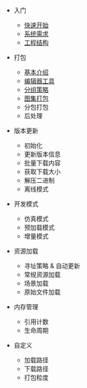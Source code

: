 <!-- docs/_sidebar.md -->
* 入门
  * [快速开始](/getstarted "快速开始")
  * [系统需求](/requires "系统需求")
  * [工程结构](/structure "工程结构")

* 打包
  * [基本介绍](/build "基本介绍")
  * [编辑器工具](/memuitems "编辑器工具")
  * [分组策略](/groups "分组策略")
  * [图集打包](/atlaspack "图集打包")
  * 分包打包
  * 后处理

* 版本更新
  * 初始化
  * 更新版本信息
  * 批量下载内容
  * 获取下载大小
  * 解压二进制
  * 离线模式

* 开发模式
  * 仿真模式
  * 预加载模式
  * 增量模式

* 资源加载
  * 寻址策略 & 自动更新
  * 常规资源加载
  * 场景加载
  * 原始文件加载

* 内存管理
  * 引用计数
  * 生命周期

* 自定义
  * 加载路径
  * 下载路径
  * 打包粒度